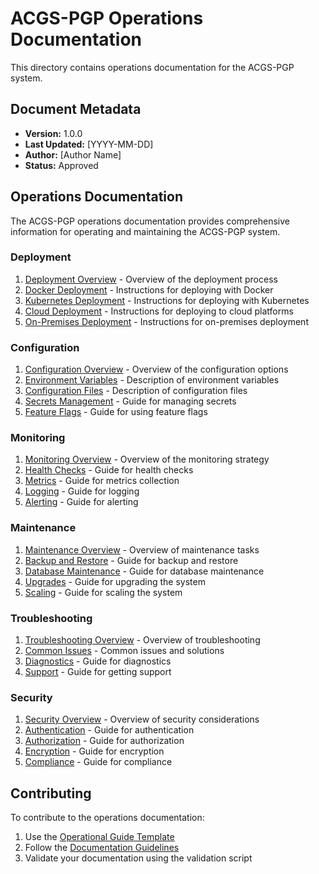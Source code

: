 # ACGS-PGP Operations Documentation

This directory contains operations documentation for the ACGS-PGP system.

## Document Metadata

- **Version:** 1.0.0
- **Last Updated:** [YYYY-MM-DD]
- **Author:** [Author Name]
- **Status:** Approved

## Operations Documentation

The ACGS-PGP operations documentation provides comprehensive information for operating and maintaining the ACGS-PGP system.

### Deployment

1. [Deployment Overview](deployment/overview.md) - Overview of the deployment process
2. [Docker Deployment](deployment/docker.md) - Instructions for deploying with Docker
3. [Kubernetes Deployment](deployment/kubernetes.md) - Instructions for deploying with Kubernetes
4. [Cloud Deployment](deployment/cloud.md) - Instructions for deploying to cloud platforms
5. [On-Premises Deployment](deployment/on-premises.md) - Instructions for on-premises deployment

### Configuration

1. [Configuration Overview](configuration/overview.md) - Overview of the configuration options
2. [Environment Variables](configuration/environment.md) - Description of environment variables
3. [Configuration Files](configuration/files.md) - Description of configuration files
4. [Secrets Management](configuration/secrets.md) - Guide for managing secrets
5. [Feature Flags](configuration/feature-flags.md) - Guide for using feature flags

### Monitoring

1. [Monitoring Overview](monitoring/overview.md) - Overview of the monitoring strategy
2. [Health Checks](monitoring/health-checks.md) - Guide for health checks
3. [Metrics](monitoring/metrics.md) - Guide for metrics collection
4. [Logging](monitoring/logging.md) - Guide for logging
5. [Alerting](monitoring/alerting.md) - Guide for alerting

### Maintenance

1. [Maintenance Overview](maintenance/overview.md) - Overview of maintenance tasks
2. [Backup and Restore](maintenance/backup-restore.md) - Guide for backup and restore
3. [Database Maintenance](maintenance/database.md) - Guide for database maintenance
4. [Upgrades](maintenance/upgrades.md) - Guide for upgrading the system
5. [Scaling](maintenance/scaling.md) - Guide for scaling the system

### Troubleshooting

1. [Troubleshooting Overview](troubleshooting/overview.md) - Overview of troubleshooting
2. [Common Issues](troubleshooting/common-issues.md) - Common issues and solutions
3. [Diagnostics](troubleshooting/diagnostics.md) - Guide for diagnostics
4. [Support](troubleshooting/support.md) - Guide for getting support

### Security

1. [Security Overview](security/overview.md) - Overview of security considerations
2. [Authentication](security/authentication.md) - Guide for authentication
3. [Authorization](security/authorization.md) - Guide for authorization
4. [Encryption](security/encryption.md) - Guide for encryption
5. [Compliance](security/compliance.md) - Guide for compliance

## Contributing

To contribute to the operations documentation:

1. Use the [Operational Guide Template](../document_management/templates/operational_guide_template.md)
2. Follow the [Documentation Guidelines](../document_management/guidelines/document_creation.md)
3. Validate your documentation using the validation script
